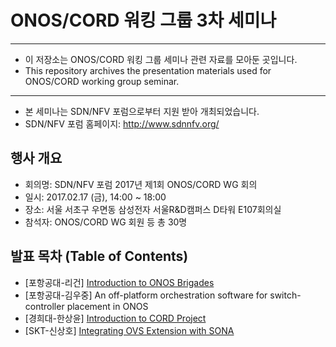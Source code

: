 # ONOS/CORD 워킹 그룹 3차 세미나
*****************************************************************

* 이 저장소는 ONOS/CORD 워킹 그룹 세미나 관련 자료를 모아둔 곳입니다.
* This repository archives the presentation materials used for ONOS/CORD working group seminar.

*****************************************************************

* 본 세미나는 SDN/NFV 포럼으로부터 지원 받아 개최되었습니다.
* SDN/NFV 포럼 홈페이지: http://www.sdnnfv.org/

## 행사 개요
* 회의명: SDN/NFV 포럼 2017년 제1회 ONOS/CORD WG 회의
* 일시: 2017.02.17 (금), 14:00 ~ 18:00
* 장소: 서울 서초구 우면동 삼성전자 서울R&D캠퍼스 D타워 E107회의실
* 참석자: ONOS/CORD WG 회원 등 총 30명

## 발표 목차 (Table of Contents)

* [포항공대-리건] [Introduction to ONOS Brigades](https://docs.google.com/viewer?url=https://github.com/onos-kr/working-group-seminar/raw/master/2017/02.17/presentation/01.%20%5B%ED%8F%AC%ED%95%AD%EA%B3%B5%EB%8C%80-%EB%A6%AC%EA%B1%B4%5D%20Introduction%20to%20ONOS%20Brigades.pdf)
* [포항공대-김우중] An off-platform orchestration software for switch-controller placement in ONOS
* [경희대-한상윤] [Introduction to CORD Project](https://docs.google.com/viewer?url=https://github.com/onos-kr/working-group-seminar/raw/master/2017/02.17/presentation/03.%20%5B%EA%B2%BD%ED%9D%AC%EB%8C%80-%ED%95%9C%EC%83%81%EC%9C%A4%5D%20Introduction%20to%20CORD%20Project.pdf)
* [SKT-신상호] [Integrating OVS Extension with SONA](https://docs.google.com/viewer?url=https://github.com/onos-kr/working-group-seminar/raw/master/2017/02.17/presentation/04.%20%5BSKT-%EC%8B%A0%EC%83%81%ED%98%B8%5D%20OVS%20Extension%20for%20SONA.pdf)

